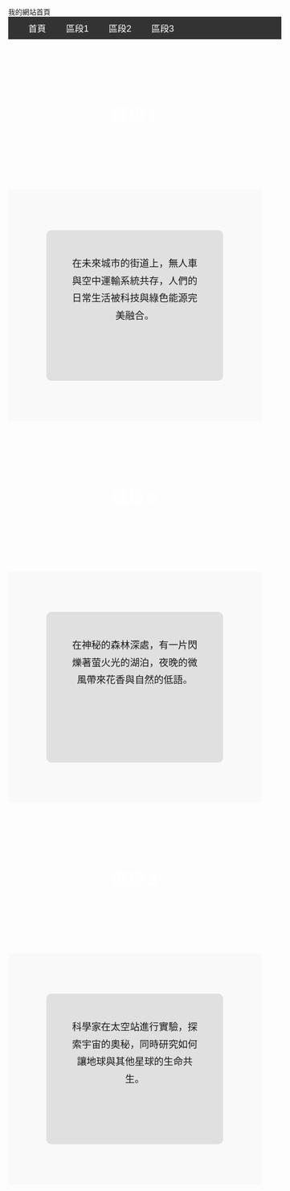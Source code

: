 <html lang="zh-TW">
<head>
  <meta charset="UTF-8">
  <meta name="viewport" content="width=device-width, initial-scale=1.0">
  <title>我的網站</title>
  <style>
    body {
      margin: 0;
      font-family: Arial, sans-serif;
    }

    /* 首頁 Banner 滿版 */
    .home-banner {
      background: url('https://picsum.photos/1920/400?random=1') center/cover no-repeat;
      width: 100%;       /* 滿螢幕寬度 */
      height: 300px;      
      display: flex;
      justify-content: center;
      align-items: center;
      color: white;
      font-size: 2.5rem;
      font-weight: bold;
    }

    /* 固定導覽列 */
    nav {
      position: sticky;
      top: 0;
      z-index: 1000;
      background-color: #333;
      width: 100%;       /* 滿螢幕寬度 */
      padding: 10px 20px;
    }

    nav ul {
      margin: 0;
      padding: 0;
      display: flex;
      justify-content: flex-start; /* 導覽列靠左 */
      list-style: none;
    }

    nav ul li {
      margin: 0 20px;
    }

    nav ul li a {
      color: white;
      text-decoration: none;
      font-size: 1.1rem;
    }

    nav ul li a:hover {
      text-decoration: underline;
    }

    /* 區段 Banner 滿版 */
    .section-banner {
      width: 100%;       /* 滿螢幕寬度 */
      height: 300px;
      display: flex;
      justify-content: center;
      align-items: center;
      font-size: 2rem;
      font-weight: bold;
      color: white;
      background-size: cover;
      background-position: center;
    }

    .section1-banner { background-image: url('https://picsum.photos/1920/500?random=2'); }
    .section2-banner { background-image: url('https://picsum.photos/1920/500?random=3'); }
    .section3-banner { background-image: url('https://picsum.photos/1920/500?random=5'); }

    /* 區段內容區塊 */
    .content-wrapper {
      display: flex;
      justify-content: center;
      padding: 80px 0;
      background: #f9f9f9;
    }

    .content-box {
      width: 50%;       /* 灰色方塊寬度 */
      min-height: 200px; /* 高度縮短，保留白色留白 */
      background: #e0e0e0;
      padding: 50px;
      border-radius: 10px;
      text-align: center;
      font-size: 1.2rem;
      line-height: 1.8;
    }
  </style>
</head>
<body>
  <!-- 首頁 Banner -->
  <div class="home-banner" id="home">
    我的網站首頁
  </div>

  <!-- 導覽列 -->
  <nav>
    <ul>
      <li><a href="#home">首頁</a></li>
      <li><a href="#section1">區段1</a></li>
      <li><a href="#section2">區段2</a></li>
      <li><a href="#section3">區段3</a></li>
    </ul>
  </nav>

  <!-- 區段 1 -->
  <div class="section-banner section1-banner" id="section1">區段 1</div>
  <div class="content-wrapper">
    <div class="content-box">
      在未來城市的街道上，無人車與空中運輸系統共存，人們的日常生活被科技與綠色能源完美融合。
    </div>
  </div>

  <!-- 區段 2 -->
  <div class="section-banner section2-banner" id="section2">區段 2</div>
  <div class="content-wrapper">
    <div class="content-box">
      在神秘的森林深處，有一片閃爍著萤火光的湖泊，夜晚的微風帶來花香與自然的低語。
    </div>
  </div>

  <!-- 區段 3 -->
  <div class="section-banner section3-banner" id="section3">區段 3</div>
  <div class="content-wrapper">
    <div class="content-box">
      科學家在太空站進行實驗，探索宇宙的奧秘，同時研究如何讓地球與其他星球的生命共生。
    </div>
  </div>

  <!-- JS 平滑滾動（首頁除外） -->
  <script>
    document.querySelectorAll('nav a').forEach(anchor => {
      anchor.addEventListener('click', function (e) {
        e.preventDefault();
        const target = this.getAttribute('href');
        if(target === '#home') {
          window.scrollTo(0, 0); // 直接到頁面最上方
        } else {
          document.querySelector(target).scrollIntoView({
            behavior: 'smooth' // 其他區段平滑滾動
          });
        }
      });
    });
  </script>
</body>
</html>
